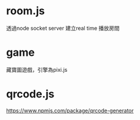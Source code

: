 # room.js

透過node socket server 建立real time 播放房間

# game

藏寶圖遊戲，引擎為pixi.js

# qrcode.js
https://www.npmjs.com/package/qrcode-generator